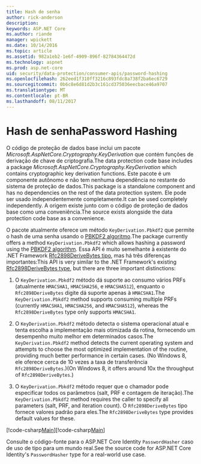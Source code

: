 ```yaml
---
title: Hash de senha
author: rick-anderson
description: 
keywords: ASP.NET Core
ms.author: riande
manager: wpickett
ms.date: 10/14/2016
ms.topic: article
ms.assetid: 982a1eb2-1e6f-4909-896f-82784364472d
ms.technology: aspnet
ms.prod: asp.net-core
uid: security/data-protection/consumer-apis/password-hashing
ms.openlocfilehash: 262eed1f310ff3216c893fdc8a738f2ba6ec6729
ms.sourcegitcommit: 0b6c8e6d81d2b3c161cd375036eecbace46a9707
ms.translationtype: MT
ms.contentlocale: pt-BR
ms.lasthandoff: 08/11/2017
---
```

# <a name="password-hashing"></a><span data-ttu-id="38952-103">Hash de senha</span><span class="sxs-lookup"><span data-stu-id="38952-103">Password Hashing</span></span>

<span data-ttu-id="38952-104">O código de proteção de dados base inclui um pacote *Microsoft.AspNetCore.Cryptography.KeyDerivation* que contém funções de derivação de chave de criptografia.</span><span class="sxs-lookup"><span data-stu-id="38952-104">The data protection code base includes a package *Microsoft.AspNetCore.Cryptography.KeyDerivation* which contains cryptographic key derivation functions.</span></span> <span data-ttu-id="38952-105">Este pacote é um componente autônomo e não tem nenhuma dependência no restante do sistema de proteção de dados.</span><span class="sxs-lookup"><span data-stu-id="38952-105">This package is a standalone component and has no dependencies on the rest of the data protection system.</span></span> <span data-ttu-id="38952-106">Ele pode ser usado independentemente completamente.</span><span class="sxs-lookup"><span data-stu-id="38952-106">It can be used completely independently.</span></span> <span data-ttu-id="38952-107">A origem existe junto com o código de proteção de dados base como uma conveniência.</span><span class="sxs-lookup"><span data-stu-id="38952-107">The source exists alongside the data protection code base as a convenience.</span></span>

<span data-ttu-id="38952-108">O pacote atualmente oferece um método `KeyDerivation.Pbkdf2` que permite o hash de uma senha usando o [PBKDF2 algoritmo](https://tools.ietf.org/html/rfc2898#section-5.2).</span><span class="sxs-lookup"><span data-stu-id="38952-108">The package currently offers a method `KeyDerivation.Pbkdf2` which allows hashing a password using the [PBKDF2 algorithm](https://tools.ietf.org/html/rfc2898#section-5.2).</span></span> <span data-ttu-id="38952-109">Essa API é muito semelhante à existente do .NET Framework [Rfc2898DeriveBytes tipo](https://msdn.microsoft.com/library/System.Security.Cryptography.Rfc2898DeriveBytes(v=vs.110).aspx), mas há três diferenças importantes:</span><span class="sxs-lookup"><span data-stu-id="38952-109">This API is very similar to the .NET Framework's existing [Rfc2898DeriveBytes type](https://msdn.microsoft.com/library/System.Security.Cryptography.Rfc2898DeriveBytes(v=vs.110).aspx), but there are three important distinctions:</span></span>

1. <span data-ttu-id="38952-110">O `KeyDerivation.Pbkdf2` método dá suporte ao consumo vários PRFs (atualmente `HMACSHA1`, `HMACSHA256`, e `HMACSHA512`), enquanto o `Rfc2898DeriveBytes` digite dá suporte apenas à `HMACSHA1`.</span><span class="sxs-lookup"><span data-stu-id="38952-110">The `KeyDerivation.Pbkdf2` method supports consuming multiple PRFs (currently `HMACSHA1`, `HMACSHA256`, and `HMACSHA512`), whereas the `Rfc2898DeriveBytes` type only supports `HMACSHA1`.</span></span>

2. <span data-ttu-id="38952-111">O `KeyDerivation.Pbkdf2` método detecta o sistema operacional atual e tenta escolha a implementação mais otimizada da rotina, fornecendo um desempenho muito melhor em determinados casos.</span><span class="sxs-lookup"><span data-stu-id="38952-111">The `KeyDerivation.Pbkdf2` method detects the current operating system and attempts to choose the most optimized implementation of the routine, providing much better performance in certain cases.</span></span> <span data-ttu-id="38952-112">(No Windows 8, ele oferece cerca de 10 vezes a taxa de transferência `Rfc2898DeriveBytes`.)</span><span class="sxs-lookup"><span data-stu-id="38952-112">(On Windows 8, it offers around 10x the throughput of `Rfc2898DeriveBytes`.)</span></span>

3. <span data-ttu-id="38952-113">O `KeyDerivation.Pbkdf2` método requer que o chamador pode especificar todos os parâmetros (salt, PRF e contagem de iteração).</span><span class="sxs-lookup"><span data-stu-id="38952-113">The `KeyDerivation.Pbkdf2` method requires the caller to specify all parameters (salt, PRF, and iteration count).</span></span> <span data-ttu-id="38952-114">O `Rfc2898DeriveBytes` tipo fornece valores padrão para eles.</span><span class="sxs-lookup"><span data-stu-id="38952-114">The `Rfc2898DeriveBytes` type provides default values for these.</span></span>

<span data-ttu-id="38952-115">[!code-csharp[Main](password-hashing/samples/passwordhasher.cs)]</span><span class="sxs-lookup"><span data-stu-id="38952-115">[!code-csharp[Main](password-hashing/samples/passwordhasher.cs)]</span></span>

<span data-ttu-id="38952-116">Consulte o código-fonte para o ASP.NET Core Identity `PasswordHasher` caso de uso de tipo para um mundo real.</span><span class="sxs-lookup"><span data-stu-id="38952-116">See the source code for ASP.NET Core Identity's `PasswordHasher` type for a real-world use case.</span></span>
